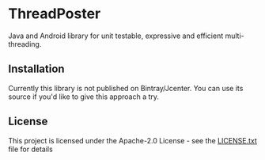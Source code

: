 # ThreadPoster

Java and Android library for unit testable, expressive and efficient multi-threading.

## Installation

Currently this library is not published on Bintray/Jcenter. You can use its source if you'd like to give this approach a try.

## License

This project is licensed under the Apache-2.0 License - see the [LICENSE.txt](LICENSE.txt) file for details

